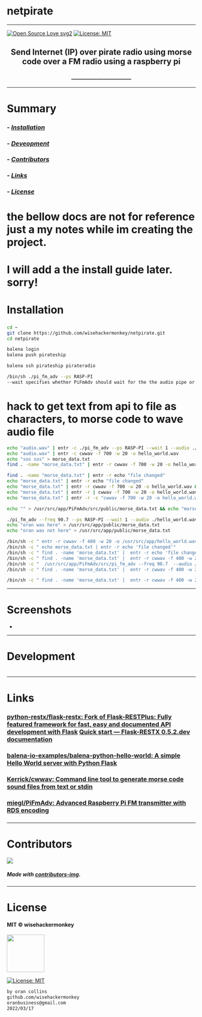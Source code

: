 # netpirate
----
[![Open Source Love svg2](https://badges.frapsoft.com/os/v2/open-source.svg?v=103)](https://github.com/ellerbrock/open-source-badges/)
[![License: MIT](https://img.shields.io/badge/License-MIT-yellow.svg)](https://opensource.org/licenses/MIT)


<!-- <img src="NNNNNNNNNNNNN" width="400"> -->


<h2 align="center">Send Internet (IP) over pirate radio using morse code over a FM radio using a raspberry pi</h2>

<h4 align="center">________________________</h4>

---


# Summary
### -  *[Installation](#Installation)*
### -  *[Deveopment](#For-developers)*
### -  *[Contributors](#Contributors)*
### -  *[Links](#Links)*
### -  *[License](#License)*









# the bellow docs are not for reference just a my notes while im creating the project.
# I will add a the install guide later. sorry! 



 
# Installation
### 
```bash
cd ~
git clone https://github.com/wisehackermonkey/netpirate.git
cd netpirate

balena login
balena push pirateship

balena ssh pirateship pirateradio

/bin/sh ./pi_fm_adv --ps RASP-PI
--wait specifies whether PiFmAdv should wait for the the audio pipe or terminate as soon as there is no audio. It's set to 1 by default.
```


# hack to get text from api to file as characters, to morse code to wave audio file
```bash
echo "audio.wav" | entr -c ./pi_fm_adv --ps RASP-PI --wait 1 --audio ./audio.wav
echo "audio.wav" | entr -c cwwav -f 700 -w 20 -o hello_world.wav
echo "sos sos" > morse_data.txt
find . -name "morse_data.txt" | entr -r cwwav -f 700 -w 20 -o hello_world.wav morse_data.txt

find . -name "morse_data.txt" | entr -r echo "file changed"
echo "morse_data.txt" | entr -r echo "file changed"
echo "morse_data.txt" | entr -r cwwav -f 700 -w 20 -o hello_world.wav && echo "file changed"
echo "morse_data.txt" | entr -r | cwwav -f 700 -w 20 -o hello_world.wav && echo "file changed"
echo "morse_data.txt" | entr -r -s "cwwav -f 700 -w 20 -o hello_world.wav ./morse_data.txt"

echo "" > /usr/src/app/PiFmAdv/src/public/morse_data.txt && echo "morse_data.txt" | entr -r -s "cwwav -f 700 -w 20 -o hello_world.wav ./morse_data.txt"

./pi_fm_adv --freq 90.7 --ps RASP-PI --wait 1 --audio ./hello_world.wav 
echo "oran was here" > /usr/src/app/public/morse_data.txt
echo "oran was not here" > /usr/src/app/public/morse_data.txt

/bin/sh -c " entr -r cwwav -f 400 -w 20 -o /usr/src/app/hello_world.wav /usr/src/app/PiFmAdv/src/public/morse_data.txt &&   ./pi_fm_adv --freq 90.7  --audio /usr/src/app/hello_world.wav"
/bin/sh -c " echo morse_data.txt | entr -r echo 'file changed'"
/bin/sh -c " find . -name 'morse_data.txt' |  entr -r echo 'file changed'"
/bin/sh -c " find . -name 'morse_data.txt' |  entr -r cwwav -f 400 -w 20 -o /usr/src/app/hello_world.wav /usr/src/app/PiFmAdv/src/public/morse_data.txt &&    /usr/src/app/PiFmAdv/src/pi_fm_adv --freq 90.7  --audio /usr/src/app/hello_world.wav"
/bin/sh -c "  /usr/src/app/PiFmAdv/src/pi_fm_adv --freq 90.7  --audio /usr/src/app/hello_world.wav"
/bin/sh -c " find . -name 'morse_data.txt' |  entr -r cwwav -f 400 -w 20 -o /usr/src/app/PiFmAdv/src/public/hello_world.wav /usr/src/app/PiFmAdv/src/public/morse_data.txt"

/bin/sh -c " find . -name 'morse_data.txt' |  entr -r cwwav -f 400 -w 20 -o /usr/src/app/PiFmAdv/src/public/hello_world.wav /usr/src/app/PiFmAdv/src/public/morse_data.txt &   /usr/src/app/PiFmAdv/src/pi_fm_adv --freq 90.7  --audio /usr/src/app/PiFmAdv/src/public/hello_world.wav"
```










 -----------------
# Screenshots
- <!-- <img src="NNNNNNNNNNNNN" width="400"> -->














-----------------
# Development
### 
```bash
```












 
---
# Links
### [python-restx/flask-restx: Fork of Flask-RESTPlus: Fully featured framework for fast, easy and documented API development with Flask](https://github.com/python-restx/flask-restx) [Quick start — Flask-RESTX 0.5.2.dev documentation](https://flask-restx.readthedocs.io/en/latest/quickstart.html#a-minimal-api)
### [balena-io-examples/balena-python-hello-world: A simple Hello World server with Python Flask](https://github.com/balena-io-examples/balena-python-hello-world)
### [Kerrick/cwwav: Command line tool to generate morse code sound files from text or stdin](https://github.com/Kerrick/cwwav)
###  [miegl/PiFmAdv: Advanced Raspberry Pi FM transmitter with RDS encoding](https://github.com/miegl/PiFmAdv)
### 












 -----------------
# Contributors

[![](https://contrib.rocks/image?repo=wisehackermonkey/netpirate)](https://github.com/wisehackermonkey/netpirate/graphs/contributors)

##### Made with [contributors-img](https://contrib.rocks).

-----------------


# License

#### MIT © wisehackermonkey
<img src="osi-logo.png" width="100">

[![License: MIT](https://img.shields.io/badge/License-MIT-yellow.svg)](https://opensource.org/licenses/MIT)
```bash
by oran collins
github.com/wisehackermonkey
oranbusiness@gmail.com
2022/03/17
```
<!-- 

# Docker
### Build
```bash
cd ~
git clone https://github.com/wisehackermonkey/netpirate.git
cd netpirate
docker build -t wisehackermonkey/netpirate:latest .  
```
### Run
```bash
docker run -it --rm --name wisehackermonkey/netpirate:latest  
```
### Docker-compose
```bash
docker-compose build
docker-compose up 
```
# Publish Docker Image
```bash
docker build -t wisehackermonkey/netpirate:latest .
docker login
docker push wisehackermonkey/netpirate:latest
```
# Deploy on netlify
```
npm install netlify-cli -g
netlify login
netlify deploy
netlify deploy --prod
```
-->